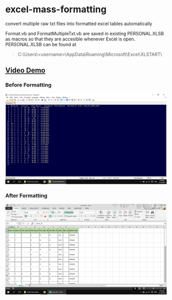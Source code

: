 # excel-mass-formatting
convert multiple raw txt files into formatted excel tables automatically

Format.vb and FormatMultipleTxt.vb are saved in existing PERSONAL.XLSB as macros so that they are accesible whenever Excel is open. PERSONAL.XLSB can be found at 

>C:\Users\\\<username>\AppData\Roaming\Microsoft\Excel\XLSTART\

## [Video Demo](https://youtu.be/8OS0ixUJ1aI)

### Before Formatting
![alt text](https://github.com/chinchon/excel-mass-formatting/blob/master/before.png "Before Formatting")

### After Formatting
![alt text](https://github.com/chinchon/excel-mass-formatting/blob/master/after.png "After Formatting")
